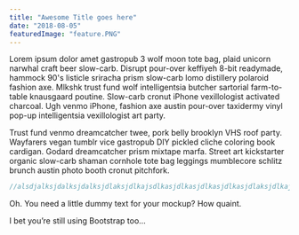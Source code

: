 ```yaml
---
title: "Awesome Title goes here"
date: "2018-08-05"
featuredImage: "feature.PNG"
---
```


Lorem ipsum dolor amet gastropub 3 wolf moon tote bag, plaid unicorn narwhal craft beer slow-carb. Disrupt pour-over keffiyeh 8-bit readymade, hammock 90's listicle sriracha prism slow-carb lomo distillery polaroid fashion axe. Mlkshk trust fund wolf intelligentsia butcher sartorial farm-to-table knausgaard poutine. Slow-carb cronut iPhone vexillologist activated charcoal. Ugh venmo iPhone, fashion axe austin pour-over taxidermy vinyl pop-up intelligentsia vexillologist art party.

Trust fund venmo dreamcatcher twee, pork belly brooklyn VHS roof party. Wayfarers vegan tumblr vice gastropub DIY pickled cliche coloring book cardigan. Godard dreamcatcher prism mixtape marfa. Street art kickstarter organic slow-carb shaman cornhole tote bag leggings mumblecore schlitz brunch austin photo booth cronut pitchfork.

```javascript
//alsdjalksjdalksjdalksjdlaksjdlkajsdlkasjdlkasjdlkasjdlkasjdlaksjdlkajsdlkasjdlaksjdlkasjdlajsdlkajsdlaksjdlkasjdalksjdlaksjdlaskjdlkjsadlkajsdlkasjdlkajsdlakjsdlasjd
```

Oh. You need a little dummy text for your mockup? How quaint.

I bet you’re still using Bootstrap too…
